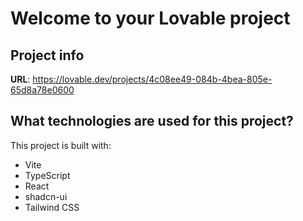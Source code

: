 # Welcome to your Lovable project

## Project info

**URL**: https://lovable.dev/projects/4c08ee49-084b-4bea-805e-65d8a78e0600

## What technologies are used for this project?

This project is built with:

- Vite
- TypeScript
- React
- shadcn-ui
- Tailwind CSS
